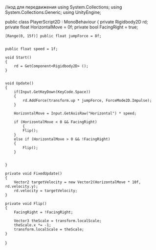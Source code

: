 //код для передвижения
using System.Collections;
using System.Collections.Generic;
using UnityEngine;

public class PlayerScript2D : MonoBehaviour 
{
    private Rigidbody2D rd;
    private float HorizontalMove = 0f;
    private bool FacingRight = true;

    [Range(0, 15f)] public float jumpForce = 8f;


    public float speed = 1f;

    void Start()
    {
        rd = GetComponent<Rigidbody2D> ();
    }

    
    void Update()
    {
        if(Input.GetKeyDown(KeyCode.Space))
        {
            rd.AddForce(transform.up * jumpForce, ForceMode2D.Impulse);
        }
        
        HorizontalMove = Input.GetAxisRaw("Horizontal") * speed;

        if (HorizontalMove < 0 && FacingRight)
            {
            Flip();
        }
        else if (HorizontalMove > 0 && !FacingRight)
        {
            Flip();
        }


    } 

    private void FixedUpdate()
    {
        Vector2 targetVelocity = new Vector2(HorizontalMove * 10f, rd.velocity.y);
        rd.velocity = targetVelocity;
    }

    private void Flip()
    {
        FacingRight = !FacingRight;

        Vector3 theScale = transform.localScale;
        theScale.x *= -1;
        transform.localScale = theScale;
    }

}   
